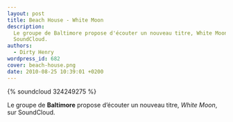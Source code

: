 ```yaml
---
layout: post
title: Beach House - White Moon
description:
  Le groupe de Baltimore propose d'écouter un nouveau titre, White Moon, sur
  SoundCloud.
authors:
  - Dirty Henry
wordpress_id: 682
cover: beach-house.png
date: 2010-08-25 10:39:01 +0200
---
```


{% soundcloud 324249275 %}

Le groupe de **Baltimore** propose d’écouter un nouveau titre, _White Moon_, sur
SoundCloud.
